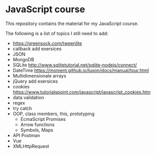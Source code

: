 # JavaScript course

This repository contains the material for my JavaScript course.

The following is a list of topics I still need to add:

- https://greensock.com/tweenlite
- callback add exersices
- JSON
- MongoDB
- SQLite http://www.sqlitetutorial.net/sqlite-nodejs/connect/
- DateTime https://moment.github.io/luxon/docs/manual/tour.html
- Multidimensionale arrays
- jQuery add exersices
- cookies https://www.tutorialspoint.com/javascript/javascript_cookies.htm
- data validation
- regex
- try catch
- OOP, class members, this, prototyping
    - EcmaScript Promises
    - Arrow functions
    - Symbols, Maps
- API Postman
- Vue
- XMLHttpRequest